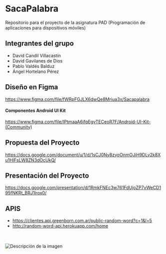# SacaPalabra
Repositorio para el proyecto de la asignatura PAD (Programación de aplicaciones para dispositivos móviles)

## Integrantes del grupo
* David Candil Villacastín
* David Gavilanes de Dios
* Pablo Valdés Balduz
* Ángel Hortelano Pérez

## Diseño en Figma
https://www.figma.com/file/fWRpFGJLX6dwQe8Mriua3x/Sacapalabra
#### Componentes Android UI Kit
https://www.figma.com/file/IPtmaaA6jfqEgvTECeoR7F/Android-UI-Kit-(Community)

## Propuesta del Proyecto
https://docs.google.com/document/u/1/d/1sCJ0Ny8zyoOnmOJiH9DLv2k8Xu1HlFsLW8ZN3dOcUkQ/

## Presentación del Proyecto
https://docs.google.com/presentation/d/1RmkFNEc3w761FdUjoZP7vWeCD195fNKRt_BRJ1lrox0/

## APIS
* https://clientes.api.greenborn.com.ar/public-random-word?c=1&l=5
* http://random-word-api.herokuapp.com/home
<br><br><br>

<image src="./mascota.jpeg" style="text-align:center;" alt="Descripción de la imagen">
